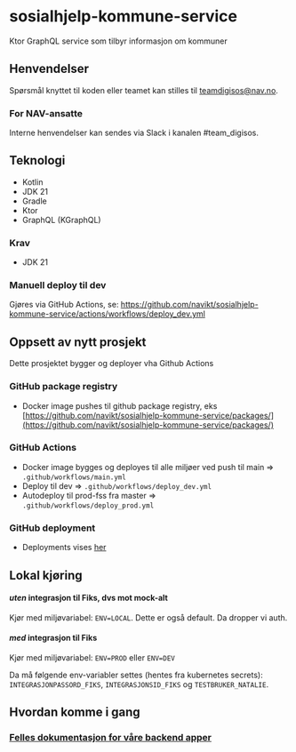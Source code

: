 # sosialhjelp-kommune-service
Ktor GraphQL service som tilbyr informasjon om kommuner

## Henvendelser
Spørsmål knyttet til koden eller teamet kan stilles til teamdigisos@nav.no.

### For NAV-ansatte
Interne henvendelser kan sendes via Slack i kanalen #team_digisos.

## Teknologi
* Kotlin
* JDK 21
* Gradle
* Ktor
* GraphQL (KGraphQL)

### Krav
- JDK 21

### Manuell deploy til dev
Gjøres via GitHub Actions, se: https://github.com/navikt/sosialhjelp-kommune-service/actions/workflows/deploy_dev.yml

## Oppsett av nytt prosjekt
Dette prosjektet bygger og deployer vha Github Actions

### GitHub package registry
- Docker image pushes til github package registry, eks [https://github.com/navikt/sosialhjelp-kommune-service/packages/](https://github.com/navikt/sosialhjelp-kommune-service/packages/)

### GitHub Actions
- Docker image bygges og deployes til alle miljøer ved push til main => `.github/workflows/main.yml`
- Deploy til dev => `.github/workflows/deploy_dev.yml`
- Autodeploy til prod-fss fra master => `.github/workflows/deploy_prod.yml`

### GitHub deployment
- Deployments vises [her](https://github.com/navikt/sosialhjelp-kommune-service/deployments)

## Lokal kjøring
#### *uten* integrasjon til Fiks, dvs mot mock-alt
Kjør med miljøvariabel: `ENV=LOCAL`. Dette er også default. Da dropper vi auth.
#### *med* integrasjon til Fiks
Kjør med miljøvariabel: `ENV=PROD` eller `ENV=DEV`

Da må følgende env-variabler settes (hentes fra kubernetes secrets): \
`INTEGRASJONPASSORD_FIKS`, `INTEGRASJONSID_FIKS` og `TESTBRUKER_NATALIE`.

## Hvordan komme i gang
### [Felles dokumentasjon for våre backend apper](https://github.com/navikt/digisos/blob/main/oppsett-devmiljo.md#backend-gradle)
